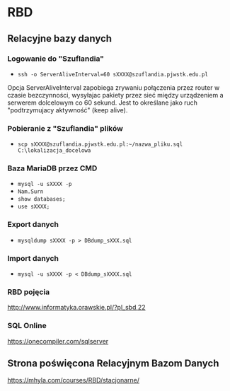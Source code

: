 # RBD
## Relacyjne bazy danych

### Logowanie do "Szuflandia"
- `ssh -o ServerAliveInterval=60 sXXXX@szuflandia.pjwstk.edu.pl`

Opcja ServerAliveInterval zapobiega zrywaniu połączenia przez router w czasie bezczynności, wysyłajac pakiety przez sieć między urządzeniem a serwerem dolcelowym co 60 sekund. Jest to określane jako ruch "podtrzymujacy aktywność" (keep alive).

### Pobieranie z "Szuflandia" plików
- `scp sXXXX@szuflandia.pjwstk.edu.pl:~/nazwa_pliku.sql C:\lokalizacja_docelowa`

### Baza MariaDB przez CMD
- `mysql -u sXXXX -p`
- `Nam.Surn`
- `show databases;`
- `use sXXXX;`

### Export danych
- `mysqldump sXXXX -p > DBdump_sXXX.sql`

### Import danych
- `mysql -u sXXXX -p < DBdump_sXXXX.sql`

### RBD pojęcia
<http://www.informatyka.orawskie.pl/?pl_sbd,22>

### SQL Online
<https://onecompiler.com/sqlserver>

## Strona poświęcona Relacyjnym Bazom Danych
<https://mhyla.com/courses/RBD/stacjonarne/>
